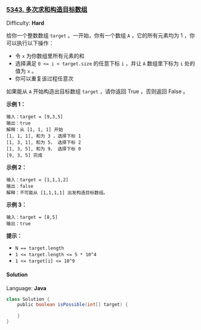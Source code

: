 ### [5343\. 多次求和构造目标数组](https://leetcode-cn.com/contest/weekly-contest-176/problems/construct-target-array-with-multiple-sums/)

Difficulty: **Hard**

给你一个整数数组 `target` 。一开始，你有一个数组 `A` ，它的所有元素均为 1 ，你可以执行以下操作：

*   令 `x` 为你数组里所有元素的和
*   选择满足 `0 <= i < target.size` 的任意下标 `i` ，并让 `A` 数组里下标为 `i` 处的值为 `x` 。
*   你可以重复该过程任意次

如果能从 `A` 开始构造出目标数组 `target` ，请你返回 True ，否则返回 False 。

**示例 1：**

```
输入：target = [9,3,5]
输出：true
解释：从 [1, 1, 1] 开始
[1, 1, 1], 和为 3 ，选择下标 1
[1, 3, 1], 和为 5， 选择下标 2
[1, 3, 5], 和为 9， 选择下标 0
[9, 3, 5] 完成
```

**示例 2：**

```
输入：target = [1,1,1,2]
输出：false
解释：不可能从 [1,1,1,1] 出发构造目标数组。
```

**示例 3：**

```
输入：target = [8,5]
输出：true
```

**提示：**

*   `N == target.length`
*   `1 <= target.length <= 5 * 10^4`
*   `1 <= target[i] <= 10^9`

#### Solution

Language: **Java**

```java
class Solution {
    public boolean isPossible(int[] target) {
        
    }
}
```